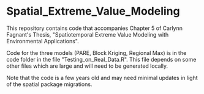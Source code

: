 # Spatial_Extreme_Value_Modeling

This repository contains code that accompanies Chapter 5 of Carlynn Fagnant's Thesis, "Spatiotemporal Extreme Value Modeling with Environmental Applications". 

Code for the three models (PARE, Block Kriging, Regional Max) is in the code folder in the file "Testing_on_Real_Data.R". This file depends on some other files which are large and will need to be generated locally.

Note that the code is a few years old and may need minimal updates in light of the spatial package migrations.
